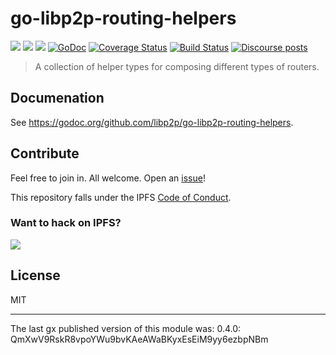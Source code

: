 # go-libp2p-routing-helpers

[![](https://img.shields.io/badge/made%20by-Protocol%20Labs-blue.svg?style=flat-square)](https://protocol.ai)
[![](https://img.shields.io/badge/project-libp2p-yellow.svg?style=flat-square)](https://libp2p.io/)
[![](https://img.shields.io/badge/freenode-%23libp2p-yellow.svg?style=flat-square)](http://webchat.freenode.net/?channels=%23libp2p)
[![GoDoc](https://godoc.org/github.com/libp2p/go-libp2p-routing-helpers?status.svg)](https://godoc.org/github.com/libp2p/go-libp2p-routing-helpers)
[![Coverage Status](https://img.shields.io/codecov/c/github/libp2p/go-libp2p-routing-helpers.svg?style=flat-square&branch=master)](https://codecov.io/github/libp2p/go-libp2p-routing-helpers?branch=master)
[![Build Status](https://travis-ci.org/libp2p/go-libp2p-routing-helpers.svg?branch=master)](https://travis-ci.org/libp2p/go-libp2p-routing-helpers)
[![Discourse posts](https://img.shields.io/discourse/https/discuss.libp2p.io/posts.svg)](https://discuss.libp2p.io)

> A collection of helper types for composing different types of routers.

## Documenation

See https://godoc.org/github.com/libp2p/go-libp2p-routing-helpers.

## Contribute

Feel free to join in. All welcome. Open an [issue](https://github.com/libp2p/go-libp2p-routing-helpers/issues)!

This repository falls under the IPFS [Code of Conduct](https://github.com/ipfs/community/blob/master/code-of-conduct.md).

### Want to hack on IPFS?

[![](https://cdn.rawgit.com/jbenet/contribute-ipfs-gif/master/img/contribute.gif)](https://github.com/ipfs/community/blob/master/contributing.md)

## License

MIT

---

The last gx published version of this module was: 0.4.0: QmXwV9RskR8vpoYWu9bvKAeAWaBKyxEsEiM9yy6ezbpNBm
